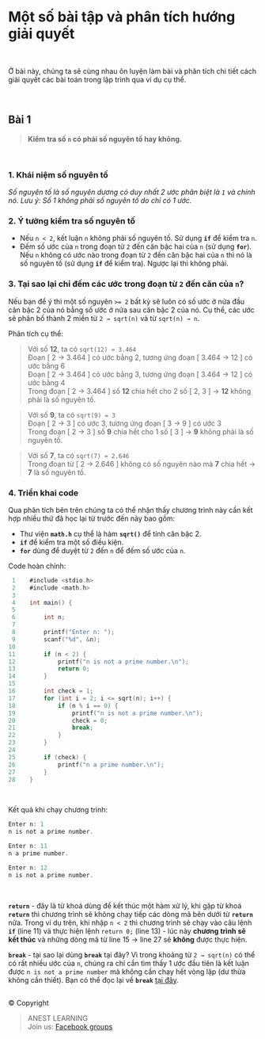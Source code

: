 # Một số bài tập và phân tích hướng giải quyết

<br />

Ở bài này, chúng ta sẽ cùng nhau ôn luyện làm bài và phân tích chi tiết cách giải quyết các bài toán trong lập trình qua ví dụ cụ thể.

<br />

## Bài 1

> **Kiểm tra số `n` có phải số nguyên tố hay không.**

<br />

### 1. Khái niệm số nguyên tố

_Số nguyên tố là số nguyên dương có duy nhất 2 ước phân biệt là `1` và chính nó. Lưu ý: Số 1 không phải số nguyên tố do chỉ có 1 ước._


### 2. Ý tưởng kiểm tra số nguyên tố

- Nếu `n < 2`, kết luận `n` không phải số nguyên tố. Sử dụng **`if`** để kiểm tra `n`.
- Đếm số ước của `n` trong đoạn từ `2` đến căn bậc hai của `n` (sử dụng **`for`**). Nếu `n` không có ước nào trong đoạn từ `2` đến căn bậc hai của `n` thì nó là số nguyên tố (sử dụng **`if`** để kiểm tra). Ngược lại thì không phải.


### 3. Tại sao lại chỉ đếm các ước trong đoạn từ `2` đến căn của `n`?

Nếu bạn để ý thì một số nguyên `>= 2` bất kỳ sẽ luôn có số ước ở nửa đầu căn bậc 2 của nó bằng số ước ở nửa sau căn bậc 2 của nó. Cụ thể, các ước sẽ phân bố thành 2 miền từ `2 → sqrt(n)` và từ `sqrt(n) → n`.

Phân tích cụ thể:
> Với số **12**, ta có `sqrt(12) ≈ 3.464`  
> Đoạn [ 2 → 3.464 ] có ước bằng 2, tương ứng đoạn [ 3.464 → 12 ] có ước bằng 6  
> Đoạn [ 2 → 3.464 ] có ước bằng 3, tương ứng đoạn [ 3.464 → 12 ] có ước bằng 4  
> Trong đoạn [ 2 → 3.464 ] số **12** chia hết cho 2 số [ 2, 3 ] → **12** không phải là số nguyên tố.
 
> Với số **9**, ta có `sqrt(9) = 3`  
> Đoạn [ 2 → 3 ] có ước 3, tương ứng đoạn [ 3 → 9 ] có ước 3  
> Trong đoạn [ 2 → 3 ] số **9** chia hết cho 1 số [ 3 ] → **9** không phải là số nguyên tố.

> Với số **7**, ta có `sqrt(7) ≈ 2.646`  
> Trong đoạn từ [ 2 → 2.646 ] không có số nguyên nào mà **7** chia hết → **7** là số nguyên tố.


### 4. Triển khai code

Qua phân tích bên trên chúng ta có thể nhận thấy chương trình này cần kết hợp nhiều thứ đã học lại từ trước đến này bao gồm:

- Thư viện **`math.h`** cụ thể là hàm **`sqrt()`** để tính căn bậc 2.
- **`if`** để kiểm tra một số điều kiện.
- **`for`** dùng để duyệt từ `2` đến `n` để đếm số ước của `n`.

Code hoàn chỉnh:
```c
 1    #include <stdio.h>
 2    #include <math.h>
 3     
 4    int main() {
 5    
 6        int n;
 7       
 8        printf("Enter n: ");
 9        scanf("%d", &n);
10        
11        if (n < 2) {
12            printf("n is not a prime number.\n");
13            return 0;
14        }  
15        
16        int check = 1;
17        for (int i = 2; i <= sqrt(n); i++) {
18            if (n % i == 0) {
19                printf("n is not a prime number.\n");
20                check = 0;
21                break;
22            }
23        }
24        
25        if (check) {
26            printf("n a prime number.\n");
27        }  		
28    }
```

<br />

Kết quả khi chạy chương trình:
```c
Enter n: 1
n is not a prime number.
```

```c
Enter n: 11
n a prime number.
```

```c
Enter n: 12
n is not a prime number.
```

<br />

**`return`** - đây là từ khoá dùng để kết thúc một hàm xử lý, khi gặp từ khoá **`return`** thì chương trình sẽ không chạy tiếp các dòng mã bên dưới từ **`return`** nữa. Trong ví dụ trên, khi nhập `n < 2` thì chương trình sẽ chạy vào câu lệnh **`if`** (line 11) và thực hiện lệnh `return 0;` (line 13) - lúc này **chương trình sẽ kết thúc** và những dòng mã từ line 15 → line 27 sẽ **không** được thực hiện.

**`break`** - tại sao lại dùng **`break`** tại đây? Vì trong khoảng từ `2 → sqrt(n)` có thể có rất nhiều ước của `n`, chúng ra chỉ cần tìm thấy 1 ước đầu tiên là kết luận được `n is not a prime number` mà không cần chạy hết vòng lặp (dư thừa không cần thiết). Bạn có thể đọc lại về **`break`** [tại đây](https://github.com/AnestLearning/Course-C-Fundamentals/blob/master/4.%20Loops/5.%20break.md).


##  

© Copyright
> ANEST LEARNING  
> Join us: [Facebook groups](https://www.facebook.com/groups/anest.learning/)
